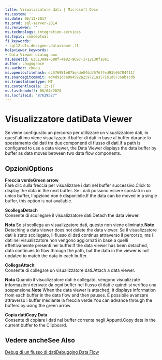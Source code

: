 ```yaml
---
title: Visualizzatore dati | Microsoft Docs
ms.custom: ''
ms.date: 06/13/2017
ms.prod: sql-server-2014
ms.reviewer: ''
ms.technology: integration-services
ms.topic: conceptual
f1_keywords:
- sql12.dts.designer.dataviewer.f1
helpviewer_keywords:
- Data Viewer dialog box
ms.assetid: 6351309a-688f-4e82-9697-1712130f10a1
author: chugugrace
ms.author: chugu
ms.openlocfilehash: dc576981e875eade84dd3576f4ed93b66784411f
ms.sourcegitcommit: ad4d92dce894592a259721a1571b1d8736abacdb
ms.translationtype: MT
ms.contentlocale: it-IT
ms.lasthandoff: 08/04/2020
ms.locfileid: "87629527"
---
```

# <a name="data-viewer"></a><span data-ttu-id="86cb0-102">Visualizzatore dati</span><span class="sxs-lookup"><span data-stu-id="86cb0-102">Data Viewer</span></span>
  <span data-ttu-id="86cb0-103">Se viene configurato un percorso per utilizzare un visualizzatore dati, in quest'ultimo viene visualizzato il buffer di dati in base al buffer durante lo spostamento dei dati tra due componenti di flusso di dati.</span><span class="sxs-lookup"><span data-stu-id="86cb0-103">If a path is configured to use a data viewer, the Data Viewer displays the data buffer by buffer as data moves between two data flow components.</span></span>  
  
## <a name="options"></a><span data-ttu-id="86cb0-104">Opzioni</span><span class="sxs-lookup"><span data-stu-id="86cb0-104">Options</span></span>  
 <span data-ttu-id="86cb0-105">**Freccia verde**</span><span class="sxs-lookup"><span data-stu-id="86cb0-105">**Green arrow**</span></span>  
 <span data-ttu-id="86cb0-106">Fare clic sulla freccia per visualizzare i dati nel buffer successivo.</span><span class="sxs-lookup"><span data-stu-id="86cb0-106">Click to display the data in the next buffer.</span></span> <span data-ttu-id="86cb0-107">Se i dati possono essere spostati in un unico buffer, l'opzione non è disponibile.</span><span class="sxs-lookup"><span data-stu-id="86cb0-107">If the data can be moved in a single buffer, this option is not available.</span></span>  
  
 <span data-ttu-id="86cb0-108">**Scollega**</span><span class="sxs-lookup"><span data-stu-id="86cb0-108">**Detach**</span></span>  
 <span data-ttu-id="86cb0-109">Consente di scollegare il visualizzatore dati.</span><span class="sxs-lookup"><span data-stu-id="86cb0-109">Detach the data viewer.</span></span>  
  
 <span data-ttu-id="86cb0-110">**Nota** Se si scollega un visualizzatore dati, questo non viene eliminato.</span><span class="sxs-lookup"><span data-stu-id="86cb0-110">**Note** Detaching a data viewer does not delete the data viewer.</span></span> <span data-ttu-id="86cb0-111">Se il visualizzatore dati è stato scollegato, il flusso di dati continua attraverso il percorso, ma i dati nel visualizzatore non vengono aggiornati in base a quelli effettivamente presenti nei buffer.</span><span class="sxs-lookup"><span data-stu-id="86cb0-111">If the data viewer has been detached, data continues to flow through the path, but the data in the viewer is not updated to match the data in each buffer.</span></span>  
  
 <span data-ttu-id="86cb0-112">**Collega**</span><span class="sxs-lookup"><span data-stu-id="86cb0-112">**Attach**</span></span>  
 <span data-ttu-id="86cb0-113">Consente di collegare un visualizzatore dati.</span><span class="sxs-lookup"><span data-stu-id="86cb0-113">Attach a data viewer.</span></span>  
  
 <span data-ttu-id="86cb0-114">**Nota** Quando il visualizzatore dati è collegato, vengono visualizzate informazioni derivate da ogni buffer nel flusso di dati e quindi si verifica una sospensione.</span><span class="sxs-lookup"><span data-stu-id="86cb0-114">**Note** When the data viewer is attached, it displays information from each buffer in the data flow and then pauses.</span></span> <span data-ttu-id="86cb0-115">È possibile avanzare attraverso i buffer mediante la freccia verde.</span><span class="sxs-lookup"><span data-stu-id="86cb0-115">You can advance through the buffers by using the green arrow.</span></span>  
  
 <span data-ttu-id="86cb0-116">**Copia dati**</span><span class="sxs-lookup"><span data-stu-id="86cb0-116">**Copy Data**</span></span>  
 <span data-ttu-id="86cb0-117">Consente di copiare i dati nel buffer corrente negli Appunti.</span><span class="sxs-lookup"><span data-stu-id="86cb0-117">Copy data in the current buffer to the Clipboard.</span></span>  
  
## <a name="see-also"></a><span data-ttu-id="86cb0-118">Vedere anche</span><span class="sxs-lookup"><span data-stu-id="86cb0-118">See Also</span></span>  
 [<span data-ttu-id="86cb0-119">Debug di un flusso di dati</span><span class="sxs-lookup"><span data-stu-id="86cb0-119">Debugging Data Flow</span></span>](../troubleshooting/debugging-data-flow.md)  
  
  
